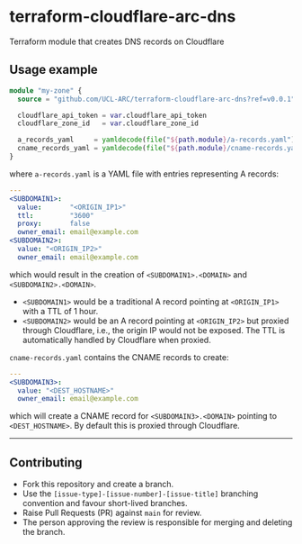 # terraform-cloudflare-arc-dns
Terraform module that creates DNS records on Cloudflare

## Usage example

```terraform
module "my-zone" {
  source = "github.com/UCL-ARC/terraform-cloudflare-arc-dns?ref=v0.0.1"

  cloudflare_api_token = var.cloudflare_api_token
  cloudflare_zone_id   = var.cloudflare_zone_id

  a_records_yaml     = yamldecode(file("${path.module}/a-records.yaml"))
  cname_records_yaml = yamldecode(file("${path.module}/cname-records.yaml"))
}
```

where `a-records.yaml` is a YAML file with entries representing A records:
```yaml
---
<SUBDOMAIN1>:
  value:       "<ORIGIN_IP1>"
  ttl:         "3600"
  proxy:       false
  owner_email: email@example.com
<SUBDOMAIN2>:
  value: "<ORIGIN_IP2>"
  owner_email: email@example.com
```
which would result in the creation of `<SUBDOMAIN1>.<DOMAIN>` and `<SUBDOMAIN2>.<DOMAIN>`.

- `<SUBDOMAIN1>` would be a traditional A record pointing at `<ORIGIN_IP1>` with a TTL of 1 hour.
- `<SUBDOMAIN2>` would be an A record pointing at `<ORIGIN_IP2>` but proxied through Cloudflare, i.e., the origin IP would not be exposed. The TTL is automatically handled by Cloudflare when proxied.

`cname-records.yaml` contains the CNAME records to create:
```yaml
---
<SUBDOMAIN3>:
  value: "<DEST_HOSTNAME>"
  owner_email: email@example.com
```
which will create a CNAME record for `<SUBDOMAIN3>.<DOMAIN>` pointing to `<DEST_HOSTNAME>`. By default this is proxied through Cloudflare.


----

## Contributing

- Fork this repository and create a branch.
- Use the `[issue-type]-[issue-number]-[issue-title]` branching convention and favour short-lived branches.
- Raise Pull Requests (PR) against `main` for review.
- The person approving the review is responsible for merging and deleting the
  branch.
